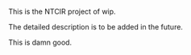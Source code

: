 This is the NTCIR project of wip.  

The detailed description is to be added in the future.  

This is damn good.

